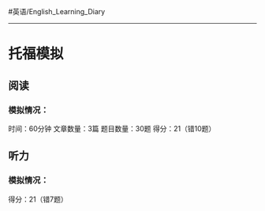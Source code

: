 #英语/English_Learning_Diary 

---

# 托福模拟

## 阅读
### 模拟情况：
时间：60分钟
文章数量：3篇
题目数量：30题
得分：21（错10题）

## 听力
### 模拟情况：
得分：21（错7题）